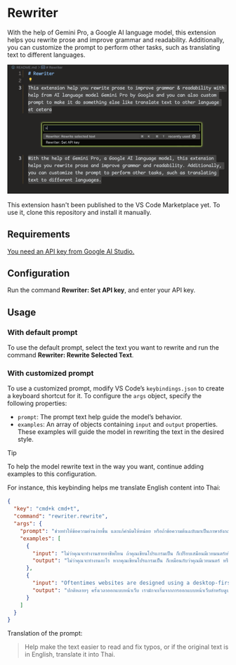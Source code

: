 # Rewriter

With the help of Gemini Pro, a Google AI language model, this extension helps you rewrite prose and improve grammar and readability. Additionally, you can customize the prompt to perform other tasks, such as translating text to different languages.

![Preview](preview.png)

This extension hasn't been published to the VS Code Marketplace yet. To use it, clone this repository and install it manually.

## Requirements

[You need an API key from Google AI Studio.](https://makersuite.google.com/app/prompts/new_freeform)

## Configuration

Run the command **Rewriter: Set API key**, and enter your API key.

## Usage

### With default prompt

To use the default prompt, select the text you want to rewrite and run the command **Rewriter: Rewrite Selected Text**.

### With customized prompt

To use a customized prompt, modify VS Code’s `keybindings.json` to create a keyboard shortcut for it. To configure the `args` object, specify the following properties:

- `prompt`: The prompt text help guide the model’s behavior.
- `examples`: An array of objects containing `input` and `output` properties. These examples will guide the model in rewriting the text in the desired style.

> [!TIP]
> To help the model rewrite text in the way you want, continue adding examples to this configuration.

For instance, this keybinding helps me translate English content into Thai:

```json
{
  "key": "cmd+k cmd+t",
  "command": "rewriter.rewrite",
  "args": {
    "prompt": "ช่วยทำให้ข้อความอ่านง่ายขึ้น และแก้คำผิดให้หน่อย หรือถ้าข้อความต้นฉบับมาเป็นภาษาอังกฤษ ให้แปลเป็นภาษาไทย",
    "examples": [
      {
        "input": "ไม่ว่าคุณจะทำงานสายอาชีพไหน ถ้าคุณเขียนโปรแกรมเป็น ก็เปรียบเสมือนมีเวทมนตร์หรือมีซุปเปอร์พาวเวอร์ติดตัว เพราะว่าคุณจะสามารถสั่งคอมพิวเตอร์ให้ทำในสิ่งที่คุณต้องการได้ ไม่ว่าจะเป็นการสร้างเว็บไซต์ สร้างแอพมือถือ สอนคอมพิวเตอร์ให้ทำงานที่น่าเบื่อจำเจแทนเรา ใช้สร้างชิ้นงานศิลปะ หรือสร้างเกม",
        "output": "ไม่ว่าคุณจะทำงานอะไร หากคุณเขียนโปรแกรมเป็น ก็เหมือนกับว่าคุณมีเวทมนตร์ หรือมีซุปเปอร์พาวเวอร์ติดตัว เพราะการเขียนโปรแกรมจะช่วยให้คุณสามารถสั่งให้คอมพิวเตอร์ทำในสิ่งที่คุณต้องการได้ เช่น สร้างเว็บไซต์ สร้างแอพมือถือ หรือสอนคอมพิวเตอร์ให้ทำงานที่น่าเบื่อแทนเรา คุณยังสามารถใช้โปรแกรมเพื่อสร้างงานศิลปะหรือสร้างเกมได้อีกด้วย"
      },
      {
        "input": "Oftentimes websites are designed using a desktop-first approach",
        "output": "ปกติหลายๆ ครั้งเวลาออกแบบหน้าเว็บ เรามักจะเริ่มจากการออกแบบหน้าเว็บสำหรับดูบนจอเดสก์ท็อปก่อน (desktop-first)"
      }
    ]
  }
}
```

Translation of the prompt:

> Help make the text easier to read and fix typos, or if the original text is in English, translate it into Thai.
